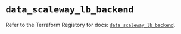 # `data_scaleway_lb_backend`

Refer to the Terraform Registory for docs: [`data_scaleway_lb_backend`](https://registry.terraform.io/providers/scaleway/scaleway/2.21.0/docs/data-sources/lb_backend).
